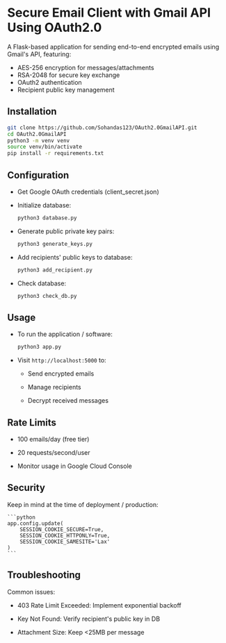 # Secure Email Client with Gmail API Using OAuth2.0

A Flask-based application for sending end-to-end encrypted emails using Gmail's API, featuring:
- AES-256 encryption for messages/attachments
- RSA-2048 for secure key exchange
- OAuth2 authentication
- Recipient public key management

## Installation
```bash
git clone https://github.com/Sohandas123/OAuth2.0GmailAPI.git
cd OAuth2.0GmailAPI
python3 -m venv venv
source venv/bin/activate  
pip install -r requirements.txt
```

## Configuration
- Get Google OAuth credentials (client_secret.json)

- Initialize database:
    ```bash
    python3 database.py
    ```
- Generate public private key pairs:
    ```bash
    python3 generate_keys.py
    ```
- Add recipients' public keys to database:
    ```bash
    python3 add_recipient.py
    ```
- Check database:
    ```bash
    python3 check_db.py
    ```

## Usage
- To run the application / software:
    ```bash
    python3 app.py
    ```
- Visit `http://localhost:5000` to:

    - Send encrypted emails

    - Manage recipients

    - Decrypt received messages

## Rate Limits
- 100 emails/day (free tier)

- 20 requests/second/user

- Monitor usage in Google Cloud Console

## Security
Keep in mind at the time of deployment / production:

    ```python
    app.config.update(
        SESSION_COOKIE_SECURE=True,
        SESSION_COOKIE_HTTPONLY=True,
        SESSION_COOKIE_SAMESITE='Lax'
    )
    ```
## Troubleshooting
Common issues:

- 403 Rate Limit Exceeded: Implement exponential backoff

- Key Not Found: Verify recipient's public key in DB

- Attachment Size: Keep <25MB per message

